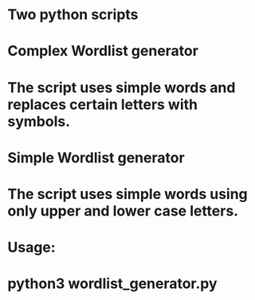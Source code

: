 # Two python scripts
#
# Complex Wordlist generator
# The script uses simple words and replaces certain letters with symbols.
#
# Simple Wordlist generator
# The script uses simple words using only upper and lower case letters.
#
# Usage:
# python3 wordlist_generator.py


